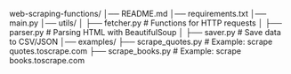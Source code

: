 web-scraping-functions/
│── README.md
│── requirements.txt
│── main.py
│── utils/
│    ├── fetcher.py         # Functions for HTTP requests
│    ├── parser.py          # Parsing HTML with BeautifulSoup
│    ├── saver.py           # Save data to CSV/JSON
│── examples/
     ├── scrape_quotes.py   # Example: scrape quotes.toscrape.com
     ├── scrape_books.py    # Example: scrape books.toscrape.com
